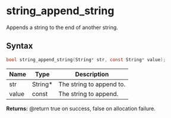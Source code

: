 # string_append_string

Appends a string to the end of another string.

## Syntax

```c
bool string_append_string(String* str, const String* value);
```

| Name | Type | Description |
| --- | --- | --- |
| str | String* | The string to append to. |
| value | const | The string to append. |

**Returns:** @return true on success, false on allocation failure.

